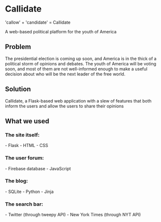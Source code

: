 <h1>Callidate</h1>
<p>'callow' + 'candidate' = Callidate</p>
<p>A web-based political platform for the youth of America</p>

<h2>Problem</h2>
<p>The presidential election is coming up soon, and America is in the thick of a political storm of opinions and debates. The youth of America will be voting soon, and most of them are not well-informed enough to make a useful decision about who will be the next leader of the free world.</p>

<h2>Solution</h2>
<p>Callidate, a Flask-based web application with a slew of features that both inform the users and allow the users to share their opinions</p>

<h2>What we used</h2>
<h3>The site itself:</h3>
- Flask
- HTML
- CSS
<h3>The user forum:</h3>
- Firebase database
- JavaScript
<h3>The blog:</h3>
- SQLite
- Python
- Jinja
<h3>The search bar:</h3>
- Twitter (through tweepy API)
- New York Times (through NYT API)
